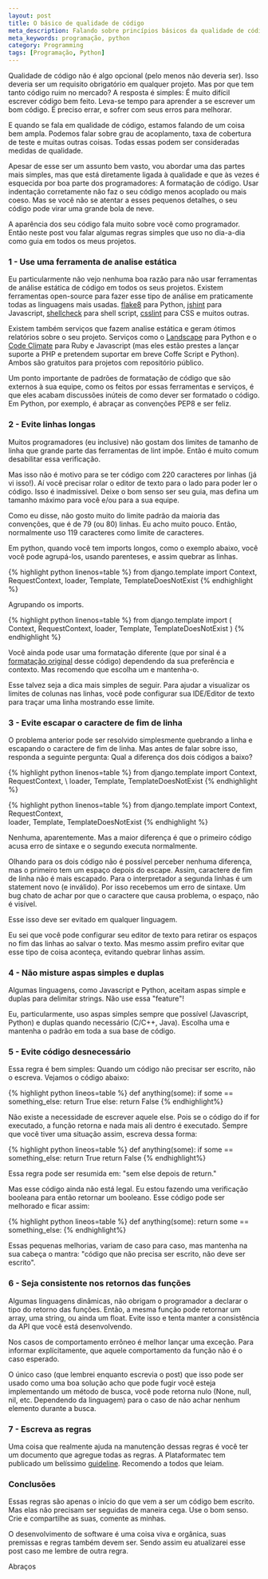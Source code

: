```yaml
---
layout: post
title: O básico de qualidade de código
meta_description: Falando sobre princípios básicos da qualidade de código.
meta_keywords: programação, python
category: Programming
tags: [Programação, Python]
---
```


Qualidade de código não é algo opcional (pelo menos não deveria ser). Isso
deveria ser um requisito obrigatório em qualquer projeto. Mas por que tem
tanto código ruim no mercado? A resposta é simples: É muito difícil escrever
código bem feito. Leva-se tempo para aprender a se escrever um bom código. É
preciso errar, e sofrer com seus erros para melhorar.

E quando se fala em qualidade de código, estamos falando de um coisa bem
ampla. Podemos falar sobre grau de acoplamento, taxa de cobertura de teste e
muitas outras coisas. Todas essas podem ser consideradas medidas de qualidade.

Apesar de esse ser um assunto bem vasto, vou abordar uma das partes mais
simples, mas que está diretamente ligada à qualidade e que às vezes é
esquecida por boa parte dos programadores: A formatação de código. Usar
indentação corretamente não faz o seu código menos acoplado ou mais coeso. Mas
se você não se atentar a esses pequenos detalhes, o seu código pode virar uma
grande bola de neve.

A aparência dos seu código fala muito sobre você como programador. Então neste
post vou falar algumas regras simples que uso no dia-a-dia como guia em todos
os meus projetos.

### 1 - Use uma ferramenta de analise estática

Eu particularmente não vejo nenhuma boa razão para não usar ferramentas de
análise estática de código em todos os seus projetos. Existem ferramentas
open-source para fazer esse tipo de análise em praticamente todas as
linguagens mais usadas. [flake8](http://flake8.readthedocs.org/ "Link para
documentação do flake8.") para Python, [jshint](http://jshint.com/
"Link para documentação do jshint.") para Javascript,
[shellcheck](http://www.shellcheck.net/ "Link para site do shellcheck.") para
shell script, [csslint](http://csslint.net/ "Site do csslint.") para CSS e
muitos outras.

Existem também serviços que fazem analise estática e geram ótimos relatórios
sobre o seu projeto. Serviços como o [Landscape](https://landscape.io/
"Site do Landscape.") para Python e o [Code Climate](https://codeclimate.com/
"Site do Code Climate.") para Ruby e Javascript (mas eles estão prestes a
lançar suporte a PHP e pretendem suportar em breve Coffe Script e Python).
Ambos são gratuitos para projetos com repositório público.

Um ponto importante de padrões de formatação de código que são externos à
sua equipe, como os feitos por essas ferramentas e serviços, é que eles acabam
discussões inúteis de como dever ser formatado o código. Em Python, por
exemplo, é abraçar as convenções PEP8 e ser feliz.

### 2 - Evite linhas longas

Muitos programadores (eu inclusive) não gostam dos limites de tamanho de linha
que grande parte das ferramentas de lint impõe. Então é muito comum
desabilitar essa verificação.

Mas isso não é motivo para se ter código com 220 caracteres por linhas (já
vi isso!). Aí você precisar rolar o editor de texto para o lado para poder ler
o código. Isso é inadmissível. Deixe o bom senso ser seu guia, mas defina um
tamanho máximo para você e/ou para a sua equipe.

Como eu disse, não gosto muito do limite padrão da maioria das convenções,
que é de 79 (ou 80) linhas. Eu acho muito pouco. Então, normalmente uso 119
caracteres como limite de caracteres.

Em python, quando você tem imports longos, como o exemplo abaixo, você você
pode agrupá-los, usando parenteses, e assim quebrar as linhas.

{% highlight python linenos=table %}
from django.template import Context, RequestContext, loader, Template, TemplateDoesNotExist
{% endhighlight  %}

Agrupando os imports.

{% highlight python linenos=table %}
from django.template import (
    Context, RequestContext,
    loader, Template, TemplateDoesNotExist
)
{% endhighlight  %}

Você ainda pode usar uma formatação diferente (que por sinal é a [formatação
original](
https://github.com/django/django/blob/master/django/views/defaults.py#L2)
desse código) dependendo da sua preferência e contexto. Mas recomendo que
escolha um e mantenha-o.

Esse talvez seja a dica mais simples de seguir. Para ajudar a visualizar os
limites de colunas nas linhas, você pode configurar sua IDE/Editor de texto
para traçar uma linha mostrando esse limite.

### 3 - Evite escapar o caractere de fim de linha

O problema anterior pode ser resolvido simplesmente quebrando a linha e
escapando o caractere de fim de linha. Mas antes de falar sobre isso, responda
a seguinte pergunta: Qual a diferença dos dois códigos a baixo?

{% highlight python linenos=table %}
from django.template import Context, RequestContext, \ 
                            loader, Template, TemplateDoesNotExist
{% endhighlight  %}

{% highlight python linenos=table %}
from django.template import Context, RequestContext, \
                            loader, Template, TemplateDoesNotExist
{% endhighlight  %}

Nenhuma, aparentemente. Mas a maior diferença é que o primeiro código acusa
erro de sintaxe e o segundo executa normalmente.

Olhando para os dois código não é possível perceber nenhuma diferença, mas o
primeiro tem um espaço depois do escape. Assim, caractere de fim de linha
não é mais escapado. Para o interpretador a segunda linhas é um statement
novo (e inválido). Por isso recebemos um erro de sintaxe. Um bug chato de achar
por que o caractere que causa problema, o espaço, não é visível.

Esse isso deve ser evitado em qualquer linguagem.

Eu sei que você pode configurar seu editor de texto para retirar os espaços
no fim das linhas ao salvar o texto. Mas mesmo assim prefiro evitar que esse
tipo de coisa aconteça, evitando quebrar linhas assim.

### 4 - Não misture aspas simples e duplas

Algumas linguagens, como Javascript e Python, aceitam aspas simple e duplas
para delimitar strings. Não use essa "feature"!

Eu, particularmente, uso aspas simples sempre que possível (Javascript, Python)
e duplas quando necessário (C/C++, Java). Escolha uma e mantenha o padrão
em toda a sua base de código.

### 5 - Evite código desnecessário

Essa regra é bem simples: Quando um código não precisar ser escrito, não o
escreva. Vejamos o código abaixo:

{% highlight python lineos=table %}
def anything(some):
    if some == something_else:
        return True
    else:
        return False
{% endhighlight%}

Não existe a necessidade de escrever aquele else. Pois se o código do if for
executado, a função retorna e nada mais ali dentro é executado. Sempre que você
tiver uma situação assim, escreva dessa forma:

{% highlight python lineos=table %}
def anything(some):
    if some == something_else:
        return True
    return False
{% endhighlight%}

Essa regra pode ser resumida em: "sem else depois de return."

Mas esse código ainda não está legal. Eu estou fazendo uma verificação
booleana para então retornar um booleano. Esse código pode ser melhorado e
ficar assim:

{% highlight python lineos=table %}
def anything(some):
    return some == something_else:
{% endhighlight%}

Essas pequenas melhorias, variam de caso para caso, mas mantenha na sua cabeça
o mantra: "código que não precisa ser escrito, não deve ser escrito".

### 6 - Seja consistente nos retornos das funções

Algumas linguagens dinâmicas, não obrigam o programador a declarar o tipo do
retorno das funções. Então, a mesma função pode retornar um array, uma string,
ou ainda um float. Evite isso e tenta manter a consistência da API que você
está desenvolvendo.

Nos casos de comportamento errôneo é melhor lançar uma exceção. Para informar
explícitamente, que aquele comportamento da função não é o caso esperado.

O único caso (que lembrei enquanto escrevia o post) que isso pode ser usado
como uma boa solução acho que pode fugir você esteja implementando um método
de busca, você pode retorna nulo (None, null, nil, etc. Dependendo da
linguagem) para o caso de não achar nenhum elemento durante a busca.

### 7 - Escreva as regras

Uma coisa que realmente ajuda na manutenção dessas regras é você ter um
documento que agregue todas as regras. A Plataformatec tem publicado um
belíssimo [guideline](http://guidelines.plataformatec.com.br/ "Guide lines da
Plataformatec"). Recomendo a todos que leiam.

### Conclusões

Essas regras são apenas o início do que vem a ser um código bem escrito. Mas
elas não precisam ser seguidas de maneira cega. Use o bom senso. Crie
e compartilhe as suas, comente as minhas.

O desenvolvimento de software é uma coisa viva e orgânica, suas premissas e
regras também devem ser. Sendo assim eu atualizarei esse post caso me lembre
de outra regra.

Abraços
